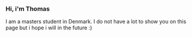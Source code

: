 ### Hi, i'm Thomas

I am a masters student in Denmark. I do not have a lot to show you on this page but i hope i will in the future :)
